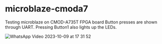 # microblaze-cmoda7
Testing microblaze on CMOD-A735T FPGA board
Button presses are shown through UART. Pressing Button1 also lights up the LEDs.

![WhatsApp Video 2023-10-09 at 17 31 52](https://github.com/irfany1/microblaze-cmoda7/assets/120679137/14843f5f-c554-455d-abd7-d98423d67e18)
